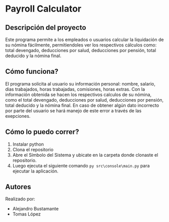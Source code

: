 # Payroll Calculator 

## Descripción del proyecto 
Este programa permite a los empleados o usuarios calcular la liquidación de su nómina fácilmente, permitiendoles 
ver los respectivos cálculos como: total devengado, deducciones por salud, deducciones por pensión, total deducido y la nómina final. 

## Cómo funciona?
El programa solicita al usuario su información personal: nombre, salario, dias trabajados, horas trabajadas, 
comisiones, horas extras. Con la información obtenida se hacen los respectivos calculos de su nómina, como el total devengado, deducciones por salud, deducciones por pensión, total deducido y la nómina final. 
En caso de obtener algún dato incorrecto por parte del usuario se hará manejo de este error a través de las exepciones. 

## Cómo lo puedo correr?
1. Instalar python 
2. Clona el repositorio 
3. Abre el Símbolo del Sistema y ubicate en la carpeta donde clonaste el repositorio. 
5. Luego ejecuta el siguiente comando `py src\console\main.py` para ejecutar la aplicación. 

## Autores 
Realizado por: 
- Alejandro Bustamante 
- Tomas López 